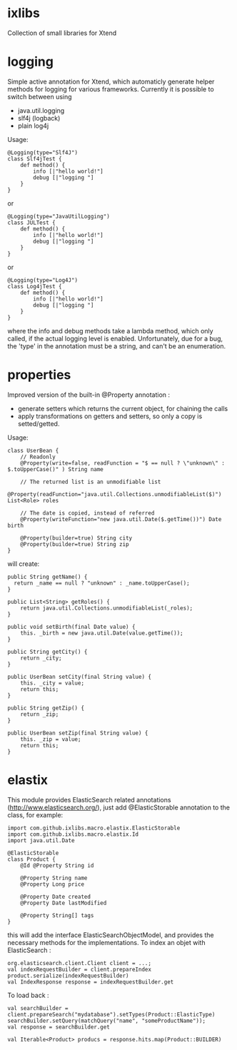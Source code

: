 ixlibs
======

Collection of small libraries for Xtend

logging
==================

Simple active annotation for Xtend, which automaticly generate helper methods for logging 
for various frameworks. Currently it is possible to switch between using
 * java.util.logging
 * slf4j (logback)
 * plain log4j

Usage:

    @Logging(type="Slf4J")
    class Slf4jTest {
    	def method() {
    		info [|"hello world!"]
    		debug [|"logging "]		
    	}	
    }

or 

    @Logging(type="JavaUtilLogging")
    class JULTest {
        def method() {
            info [|"hello world!"]
            debug [|"logging "]		
        }	
    }

or

    @Logging(type="Log4J")
    class Log4jTest {
        def method() {
            info [|"hello world!"]
            debug [|"logging "]		
        }	
    }

where the info and debug methods take a lambda method, which only called, if the actual logging level is enabled.
Unfortunately, due for a bug, the 'type' in the annotation must be a string, and can't be an enumeration.

properties
==================

Improved version of the built-in @Property annotation :
 * generate setters which returns the current object, for chaining the calls
 * apply transformations on getters and setters, so only a copy is setted/getted.

Usage:

    class UserBean {
        // Readonly
        @Property(write=false, readFunction = "$ == null ? \"unknown\" : $.toUpperCase()" ) String name 

        // The returned list is an unmodifiable list
        @Property(readFunction="java.util.Collections.unmodifiableList($)") List<Role> roles

        // The date is copied, instead of referred 
        @Property(writeFunction="new java.util.Date($.getTime())") Date birth

        @Property(builder=true) String city
        @Property(builder=true) String zip
    }
will create:

    public String getName() {
      return _name == null ? "unknown" : _name.toUpperCase();
    }

    public List<String> getRoles() {
        return java.util.Collections.unmodifiableList(_roles);
    }
  
    public void setBirth(final Date value) {
        this. _birth = new java.util.Date(value.getTime());
    }
  
    public String getCity() {
        return _city;
    }
  
    public UserBean setCity(final String value) {
        this. _city = value;
        return this;
    }
  
    public String getZip() {
        return _zip;
    }
  
    public UserBean setZip(final String value) {
        this. _zip = value;
        return this;
    }


elastix
==================

This module provides ElasticSearch related annotations (http://www.elasticsearch.org/), just add @ElasticStorable annotation to the class, for example:

    import com.github.ixlibs.macro.elastix.ElasticStorable
    import com.github.ixlibs.macro.elastix.Id
    import java.util.Date
    
    @ElasticStorable
    class Product {
	    @Id @Property String id
	
	    @Property String name
	    @Property Long price
	
    	@Property Date created
	    @Property Date lastModified
	
	    @Property String[] tags
    }

this will add the interface ElasticSearchObjectModel, and provides the necessary methods for the implementations. 
To index an objet with ElasticSearch :

    org.elasticsearch.client.Client client = ...;
    val indexRequestBuilder = client.prepareIndex
    product.serialize(indexRequestBuilder)
    val IndexResponse response = indexRequestBuilder.get
    
To load back :

    val searchBuilder = client.prepareSearch("mydatabase").setTypes(Product::ElasticType)
    searchBuilder.setQuery(matchQuery("name", "someProductName"));
    val response = searchBuilder.get
    
    val Iterable<Product> producs = response.hits.map(Product::BUILDER)
    


